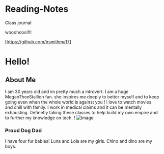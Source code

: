 # Reading-Notes

Class journal

wooohooo!!!!

[https://github.com/jrsmithma17]

# Hello!

## About Me 
I am 30 years old and im pretty much a introvert. I am a huge MeganTheeStallion fan. she inspires me deeply to better myself and to keep going even when the whole world is against you ! I love to watch movies and chill with family. I work in medical claims and it can be mentally exhausting. Definetly taking these classes to help build my own empire and to further my knowledge on tech. 
! ![image](https://github.com/jrsmithma17/reading-notes/assets/156276958/4653f164-65d1-4071-b338-d349287d9100)


### Proud Dog Dad 
I have four fur babies! Luna and Lola are my girls. Chino and dino are my boys.  



